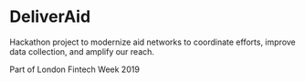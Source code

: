 # DeliverAid
Hackathon project to modernize aid networks to coordinate efforts, improve data collection, and amplify our reach.

Part of London Fintech Week 2019
